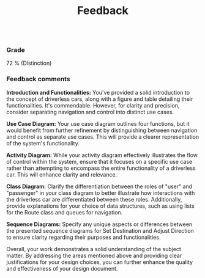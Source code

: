 <h1 align = "center"> Feedback </h1>

</br>
</br>

### Grade

72 % (Distinction)

### Feedback comments

**Introduction and Functionalities:** You've provided a solid introduction to the concept of driverless cars, along with a figure and table detailing their functionalities. It's commendable. However, for clarity and precision, consider separating navigation and control into distinct use cases.

**Use Case Diagram:** Your use case diagram outlines four functions, but it would benefit from further refinement by distinguishing between navigation and control as separate use cases. This will provide a clearer representation of the system's functionality.

**Activity Diagram:** While your activity diagram effectively illustrates the flow of control within the system, ensure that it focuses on a specific use case rather than attempting to encompass the entire functionality of a driverless car. This will enhance clarity and relevance.

**Class Diagram:** Clarify the differentiation between the roles of "user" and "passenger" in your class diagram to better illustrate how interactions with the driverless car are differentiated between these roles. Additionally, provide explanations for your choice of data structures, such as using lists for the Route class and queues for navigation.

**Sequence Diagrams:** Specify any unique aspects or differences between the presented sequence diagrams for Set Destination and Adjust Direction to ensure clarity regarding their purposes and functionalities.

Overall, your work demonstrates a solid understanding of the subject matter. By addressing the areas mentioned above and providing clear justifications for your design choices, you can further enhance the quality and effectiveness of your design document.
